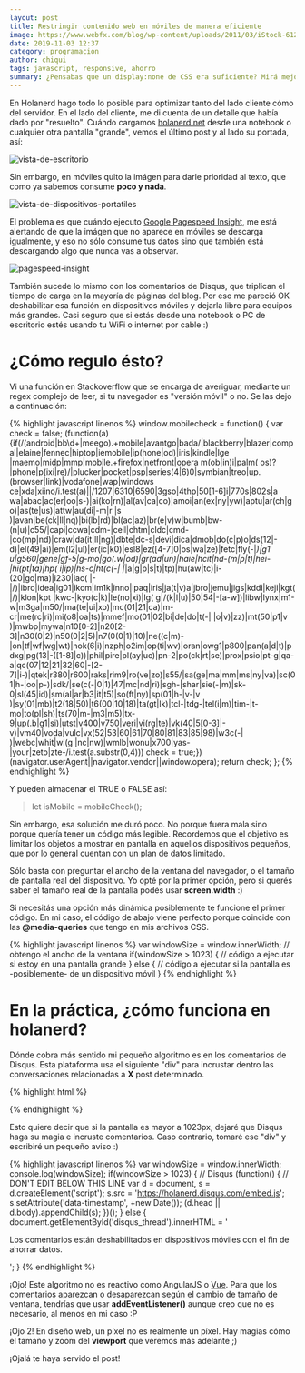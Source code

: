 ```yaml
---
layout: post
title: Restringir contenido web en móviles de manera eficiente
image: https://www.webfx.com/blog/wp-content/uploads/2011/03/iStock-612224522.jpg
date: 2019-11-03 12:37
category: programacion
author: chiqui
tags: javascript, responsive, ahorro
summary: ¿Pensabas que un display:none de CSS era suficiente? Mirá mejores maneras de controlar el contenido que ven tus usuarios en móviles y ayudá a que ahorren datos
---
```


En Holanerd hago todo lo posible para optimizar tanto del lado cliente cómo del servidor. En el lado del cliente, me di cuenta de un detalle que había dado por "resuelto".
Cuándo cargamos [holanerd.net](http://holanerd.net) desde una notebook o cualquier otra pantalla "grande", vemos el último post y al lado su portada, así:

![vista-de-escritorio](/assets/img/restringir-contenido-en-moviles-de-manera-eficiente/desktop.webp)

 Sin embargo, en móviles quito la imágen para darle prioridad al texto, que como ya sabemos consume **poco y nada**.

![vista-de-dispositivos-portatiles](/assets/img/restringir-contenido-en-moviles-de-manera-eficiente/mobile.webp)

El problema es que cuándo ejecuto [Google Pagespeed Insight](https://developers.google.com/speed/pagespeed/insights/?hl=es), me está alertando de que la imágen que no aparece en móviles se descarga igualmente, y eso no sólo consume tus datos sino que también está descargando algo que nunca vas a observar.

![pagespeed-insight](/assets/img/restringir-contenido-en-moviles-de-manera-eficiente/pagespeed.webp)

También sucede lo mismo con los comentarios de Disqus, que triplican el tiempo de carga en la mayoría de páginas del blog. Por eso me pareció OK deshabilitar esa función en dispositivos móviles y dejarla libre para equipos más grandes. Casi seguro que si estás desde una notebook o PC de escritorio estés usando tu WiFi o internet por cable :)

# ¿Cómo regulo ésto?

Vi una función en Stackoverflow que se encarga de averiguar, mediante un regex complejo de leer, si tu navegador es "versión móvil" o no. Se las dejo a continuación:

{% highlight javascript linenos %}
window.mobilecheck = function() {
  var check = false;
  (function(a){if(/(android|bb\d+|meego).+mobile|avantgo|bada\/|blackberry|blazer|compal|elaine|fennec|hiptop|iemobile|ip(hone|od)|iris|kindle|lge |maemo|midp|mmp|mobile.+firefox|netfront|opera m(ob|in)i|palm( os)?|phone|p(ixi|re)\/|plucker|pocket|psp|series(4|6)0|symbian|treo|up\.(browser|link)|vodafone|wap|windows ce|xda|xiino/i.test(a)||/1207|6310|6590|3gso|4thp|50[1-6]i|770s|802s|a wa|abac|ac(er|oo|s\-)|ai(ko|rn)|al(av|ca|co)|amoi|an(ex|ny|yw)|aptu|ar(ch|go)|as(te|us)|attw|au(di|\-m|r |s )|avan|be(ck|ll|nq)|bi(lb|rd)|bl(ac|az)|br(e|v)w|bumb|bw\-(n|u)|c55\/|capi|ccwa|cdm\-|cell|chtm|cldc|cmd\-|co(mp|nd)|craw|da(it|ll|ng)|dbte|dc\-s|devi|dica|dmob|do(c|p)o|ds(12|\-d)|el(49|ai)|em(l2|ul)|er(ic|k0)|esl8|ez([4-7]0|os|wa|ze)|fetc|fly(\-|_)|g1 u|g560|gene|gf\-5|g\-mo|go(\.w|od)|gr(ad|un)|haie|hcit|hd\-(m|p|t)|hei\-|hi(pt|ta)|hp( i|ip)|hs\-c|ht(c(\-| |_|a|g|p|s|t)|tp)|hu(aw|tc)|i\-(20|go|ma)|i230|iac( |\-|\/)|ibro|idea|ig01|ikom|im1k|inno|ipaq|iris|ja(t|v)a|jbro|jemu|jigs|kddi|keji|kgt( |\/)|klon|kpt |kwc\-|kyo(c|k)|le(no|xi)|lg( g|\/(k|l|u)|50|54|\-[a-w])|libw|lynx|m1\-w|m3ga|m50\/|ma(te|ui|xo)|mc(01|21|ca)|m\-cr|me(rc|ri)|mi(o8|oa|ts)|mmef|mo(01|02|bi|de|do|t(\-| |o|v)|zz)|mt(50|p1|v )|mwbp|mywa|n10[0-2]|n20[2-3]|n30(0|2)|n50(0|2|5)|n7(0(0|1)|10)|ne((c|m)\-|on|tf|wf|wg|wt)|nok(6|i)|nzph|o2im|op(ti|wv)|oran|owg1|p800|pan(a|d|t)|pdxg|pg(13|\-([1-8]|c))|phil|pire|pl(ay|uc)|pn\-2|po(ck|rt|se)|prox|psio|pt\-g|qa\-a|qc(07|12|21|32|60|\-[2-7]|i\-)|qtek|r380|r600|raks|rim9|ro(ve|zo)|s55\/|sa(ge|ma|mm|ms|ny|va)|sc(01|h\-|oo|p\-)|sdk\/|se(c(\-|0|1)|47|mc|nd|ri)|sgh\-|shar|sie(\-|m)|sk\-0|sl(45|id)|sm(al|ar|b3|it|t5)|so(ft|ny)|sp(01|h\-|v\-|v )|sy(01|mb)|t2(18|50)|t6(00|10|18)|ta(gt|lk)|tcl\-|tdg\-|tel(i|m)|tim\-|t\-mo|to(pl|sh)|ts(70|m\-|m3|m5)|tx\-9|up(\.b|g1|si)|utst|v400|v750|veri|vi(rg|te)|vk(40|5[0-3]|\-v)|vm40|voda|vulc|vx(52|53|60|61|70|80|81|83|85|98)|w3c(\-| )|webc|whit|wi(g |nc|nw)|wmlb|wonu|x700|yas\-|your|zeto|zte\-/i.test(a.substr(0,4))) check = true;})(navigator.userAgent||navigator.vendor||window.opera);
  return check;
};
{% endhighlight %}

Y pueden almacenar el TRUE o FALSE así:

> let isMobile = mobileCheck();

Sin embargo, esa solución me duró poco. No porque fuera mala sino porque quería tener un código más legible. Recordemos que el objetivo es limitar los objetos a mostrar en pantalla en aquellos dispositivos pequeños, que por lo general cuentan con un plan de datos limitado.

Sólo basta con preguntar el ancho de la ventana del navegador, o el tamaño de pantalla real del dispositivo. Yo opté por la primer opción, pero si querés saber el tamaño real de la pantalla podés usar **screen.width** :)

Si necesitás una opción más dinámica posiblemente te funcione el primer código. En mi caso, el código de abajo viene perfecto porque coincide con las **@media-queries** que tengo en mis archivos CSS.

{% highlight javascript linenos %}
var windowSize = window.innerWidth; // obtengo el ancho de la ventana
if(windowSize > 1023)
{
    // código a ejecutar si estoy en una pantalla grande
}
else
{
    // código a ejecutar si la pantalla es -posiblemente- de un dispositivo móvil
}
{% endhighlight %}

# En la práctica, ¿cómo funciona en holanerd?

Dónde cobra más sentido mi pequeño algoritmo es en los comentarios de Disqus. Esta plataforma usa el siguiente "div" para incrustar dentro las conversaciones relacionadas a **X** post determinado.

{% highlight html %}
<div id="disqus_thread"></div>
{% endhighlight %}

Esto quiere decir que si la pantalla es mayor a 1023px, dejaré que Disqus haga su magia e incruste comentarios. Caso contrario, tomaré ese "div" y escribiré un pequeño aviso :)

{% highlight javascript linenos %}
var windowSize = window.innerWidth;
console.log(windowSize);
if(windowSize > 1023)
{
  // Disqus
  (function() { // DON'T EDIT BELOW THIS LINE
    var d = document, s = d.createElement('script');
    s.src = 'https://holanerd.disqus.com/embed.js';
    s.setAttribute('data-timestamp', +new Date());
    (d.head || d.body).appendChild(s);
    })();
}
else
{
  document.getElementById('disqus_thread').innerHTML = '<p>Los comentarios están deshabilitados en dispositivos móviles con el fin de ahorrar datos.</p>';
}
{% endhighlight %}

¡Ojo! Este algoritmo no es reactivo como AngularJS o [Vue](/programacion/2019/10/30/introduccion-a-javascript-y-vue-js.html). Para que los comentarios aparezcan o desaparezcan según el cambio de tamaño de ventana, tendrías que usar **addEventListener()** aunque creo que no es necesario, al menos en mi caso :P

¡Ojo 2! En diseño web, un píxel no es realmente un píxel. Hay magias cómo el tamaño y zoom del **viewport** que veremos más adelante ;)

¡Ojalá te haya servido el post!